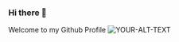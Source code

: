 ### Hi there 👋
Welcome to my Github Profile
<picture>
 <source media="(prefers-color-scheme: dark)" srcset="https://www.google.com/url?sa=i&url=https%3A%2F%2Fgist.github.com%2Fpriyaranjankumar%2F051eef758814e64902f213da8ca0d54e&psig=AOvVaw1IW94bVzRfT6nvXdMTf9nO&ust=1694298521410000&source=images&cd=vfe&opi=89978449&ved=0CBAQjRxqFwoTCMiisIGInIEDFQAAAAAdAAAAABAD">
 <source media="(prefers-color-scheme: light)" srcset="https://www.google.com/url?sa=i&url=https%3A%2F%2Fgist.github.com%2Fpriyaranjankumar%2F051eef758814e64902f213da8ca0d54e&psig=AOvVaw1IW94bVzRfT6nvXdMTf9nO&ust=1694298521410000&source=images&cd=vfe&opi=89978449&ved=0CBAQjRxqFwoTCMiisIGInIEDFQAAAAAdAAAAABAD">
 <img alt="YOUR-ALT-TEXT" src="https://www.google.com/url?sa=i&url=https%3A%2F%2Fgist.github.com%2Fpriyaranjankumar%2F051eef758814e64902f213da8ca0d54e&psig=AOvVaw1IW94bVzRfT6nvXdMTf9nO&ust=1694298521410000&source=images&cd=vfe&opi=89978449&ved=0CBAQjRxqFwoTCMiisIGInIEDFQAAAAAdAAAAABAD">
</picture>

<!--
**MNavalho/MNavalho** is a ✨ _special_ ✨ repository because its `README.md` (this file) appears on your GitHub profile.

Here are some ideas to get you started:

- 🔭 I’m currently working on ...
- 🌱 I’m currently learning ...
- 👯 I’m looking to collaborate on ...
- 🤔 I’m looking for help with ...
- 💬 Ask me about ...
- 📫 How to reach me: ...
- 😄 Pronouns: ...
- ⚡ Fun fact: ...
-->
